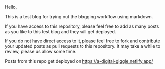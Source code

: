 Hello,

This is a test blog for trying out the blogging workflow using
markdown. 

If you have access to this repository, please feel free to add
as many posts as you like to this test blog and they will get
deployed.

If you do not have direct access to it, please feel free to 
fork and contribute your updated posts as pull requests to this
repository. It may take a while to review, please us allow some time.

Posts from this repo get deployed on https://a-digital-giggle.netlify.app/

